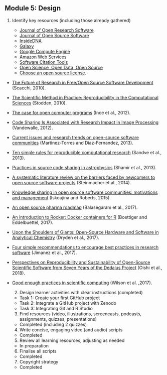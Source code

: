 ## Module 5: Design

1. Identify key resources (including those already gathered)
    
    - [Journal of Open Research Software](https://openresearchsoftware.metajnl.com/) 
    - [Journal of Open Source Software](https://joss.theoj.org/)
    - [InsideDNA](https://insidedna.me/) 
    - [Galaxy](https://galaxyproject.org/)
    - [Google Compute Engine](https://cloud.google.com/compute/) 
    - [Amazon Web Services](https://aws.amazon.com/)
    - [Software Citation Tools](https://github.com/mozillascience/software-citation-tools)
    - [Open Science, Open Data, Open Source](https://pfern.github.io/OSODOS/gitbook/)
    - [Choose an open source license](https://choosealicense.com/).

- [The Future of Research in Free/Open Source Software Development](http://www.ics.uci.edu/~wscacchi/Papers/New/FoSER-Scacchi-2010.pdf) (Scacchi, 2010).
- [The Scientific Method in Practice: Reproducibility in the Computational Sciences](http://datascienceassn.org/sites/default/files/The%20Scientific%20Method%20in%20Practice%20-%20Reproducibility%20in%20the%20Computational%20Sciences.pdf) (Stodden, 2010).
- [The case for open computer programs](https://www.nature.com/articles/nature10836) (Ince et al., 2012).
- [Code Sharing Is Associated with Research Impact in Image Processing](https://infoscience.epfl.ch/record/206184/files/Vandewalle12.pdf) (Vandewalle, 2012).
- [Current issues and research trends on open-source software communities](https://www.google.com/url?q=https://idus.us.es/xmlui/bitstream/handle/11441/32245/Current%2520issues%2520and%2520research%2520trends.pdf?sequence%3D1) (Martinez-Torres and Diaz-Fernandez, 2013).
- [Ten simple rules for reproducible computational research](http://journals.plos.org/ploscompbiol/article?id%3D10.1371/journal.pcbi.1003285) (Sandve et al., 2013).
- [Practices in source code sharing in astrophysics](https://arxiv.org/abs/1304.6780) (Shamir et al., 2013).
- [A systematic literature review on the barriers faced by newcomers to open source software projects](http://igor.pro.br/publica/papers/IST_SysReview_PrePrint.pdf) (Steinmacher et al., 2014).
- [Knowledge sharing in open source software communities: motivations and management](https://pdfs.semanticscholar.org/f2a2/c5129cf5656af7acc7ffaf84c9c9bafe72c5.pdf) (Iskoujina and Roberts, 2015).
- [An open source pharma roadmap](http://journals.plos.org/plosmedicine/article?id%3D10.1371/journal.pmed.1002276) (Balasegaram et al., 2017).
- [An introduction to Rocker: Docker containers for R](https://arxiv.org/abs/1710.03675) (Boettiger and Eddelbuettel, 2017).
- [Upon the Shoulders of Giants: Open-Source Hardware and Software in Analytical Chemistry](https://pubs.acs.org/doi/abs/10.1021/acs.analchem.7b00485) (Dryden et al., 2017).
- [Four simple recommendations to encourage best practices in research software](https://f1000research.com/articles/6-876/v1) (Jimanez et al., 2017).
- [Perspectives on Reproducibility and Sustainability of Open-Source Scientific Software from Seven Years of the Dedalus Project](https://arxiv.org/abs/1801.08200) (Oishi et al., 2018).
- [Good enough practices in scientific computing](https://doi.org/10.1371/journal.pcbi.1005510) (Wilson et al. ,2017).
    
    2. Design learner activities with clear instructions (completed)
    - Task 1: Create your first GitHub project
    - Task 2: Integrate a GitHub project with Zenodo
    - Task 3: Integrating Git and R Studio
    3. Find resources (video, illustrations, screencasts, podcasts, assignments, quizzes, presentations)
    - Completed (including 2 quizzes)
    4. Write concise, engaging video (and audio) scripts
    - Completed
    5. Review all learning resources, adjusting as needed
    - In preparation
    6. Finalise all scripts
    - Completed
    7. Copyright strategy
    - Completed